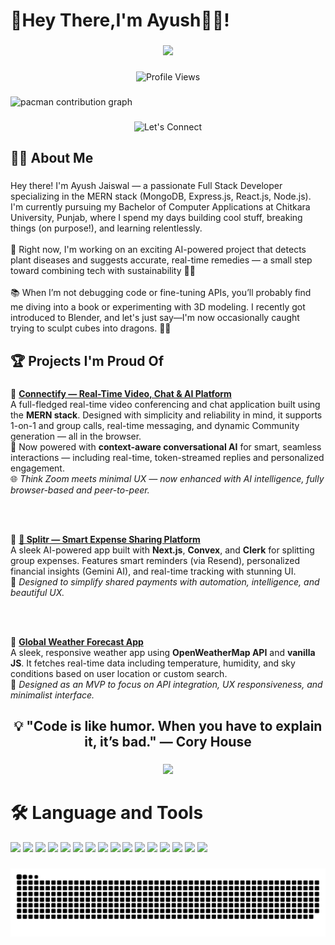 <h1 align="left">👋Hey There,I'm Ayush👨‍💻!</h1>

###

<div align="center">
  <img height="300" src="https://raw.githubusercontent.com/sagar-viradiya/sagar-viradiya/master/resources/banner.png"  />
</div>

###

<div align="center">
  <img src="https://komarev.com/ghpvc/?username=AyushhhJaiswal&color=blue&style=flat" alt="Profile Views" />
</div>


###

<picture>
  <img alt="pacman contribution graph" src="https://profile-readme-generator.com/assets/pacman.svg">
</picture>

###

###

<div align="center">
  <a href="https://ayushhhjaiswal.github.io/Profile-share-modal/" target="_blank" style="text-decoration: none;">
    <img src="https://img.shields.io/badge/📬%20Let's%20Connect-blue?style=for-the-badge" alt="Let's Connect" />
  </a>
</div>

###


<h2 align="left">👨‍💻  About Me</h2>

###

<p align="left">Hey there! I'm Ayush Jaiswal — a passionate Full Stack Developer specializing in the MERN stack (MongoDB, Express.js, React.js, Node.js).<br> I'm currently pursuing my Bachelor of Computer Applications at Chitkara University, Punjab, where I spend my days building cool stuff, breaking things (on purpose!), and learning relentlessly.<br><br>🚀 Right now, I'm working on an exciting AI-powered project that detects plant diseases and suggests accurate, real-time remedies — a small step toward combining tech with sustainability 🌱🤖<br><br>📚 When I’m not debugging code or fine-tuning APIs, you’ll probably find me diving into a book or experimenting with 3D modeling. I recently got introduced to Blender, and let's just say—I'm now occasionally caught trying to sculpt cubes into dragons. 🐉✨</p>

###

<h2 align="left">🏆 Projects I'm Proud Of</h2>

###

<div align="left">

🔹 <a href="https://connectify-chat-video-calls.onrender.com" target="_blank"><strong>Connectify — Real-Time Video, Chat & AI Platform</strong></a><br>
A full-fledged real-time video conferencing and chat application built using the <strong>MERN stack</strong>. Designed with simplicity and reliability in mind, it supports 1-on-1 and group calls, real-time messaging, and dynamic Community generation — all in the browser.<br>
🧠 Now powered with <strong>context-aware conversational AI</strong> for smart, seamless interactions — including real-time, token-streamed replies and personalized engagement.<br>
🌐 <i>Think Zoom meets minimal UX — now enhanced with AI intelligence, fully browser-based and peer-to-peer.</i>

<br><br>

🔹 <a href="https://splitr-split-expenses.vercel.app/" target="_blank"><strong>💸 Splitr — Smart Expense Sharing Platform</strong></a><br>
A sleek AI-powered app built with <strong>Next.js</strong>, <strong>Convex</strong>, and <strong>Clerk</strong> for splitting group expenses. Features smart reminders (via Resend), personalized financial insights (Gemini AI), and real-time tracking with stunning UI.<br>
📱 <i>Designed to simplify shared payments with automation, intelligence, and beautiful UX.</i>


<br><br>

🔹 <a href="https://ayushhhjaiswal.github.io/Weather-App/" target="_blank"><strong>Global Weather Forecast App</strong></a><br>
A sleek, responsive weather app using <strong>OpenWeatherMap API</strong> and <strong>vanilla JS</strong>. It fetches real-time data including temperature, humidity, and sky conditions based on user location or custom search.<br>
📱 <i>Designed as an MVP to focus on API integration, UX responsiveness, and minimalist interface.</i>

</div>


###

<h2 align="center">💡 "Code is like humor. When you have to explain it, it’s bad." — Cory House</h2>

###

<div align="center">
  <img height="300" src="https://media.giphy.com/media/M9gbBd9nbDrOTu1Mqx/giphy.gif"  />
</div>

###

<h1 align="left">🛠 Language and Tools</h1>

<p align="left"><img src="https://cdn.jsdelivr.net/gh/devicons/devicon/icons/c/c-original.svg" height="40" />&nbsp;<img src="https://cdn.jsdelivr.net/gh/devicons/devicon/icons/cplusplus/cplusplus-original.svg" height="40" />&nbsp;<img src="https://cdn.jsdelivr.net/gh/devicons/devicon/icons/html5/html5-original.svg" height="40" />&nbsp;<img src="https://cdn.jsdelivr.net/gh/devicons/devicon/icons/css3/css3-original.svg" height="40" />&nbsp;<img src="https://cdn.jsdelivr.net/gh/devicons/devicon/icons/tailwindcss/tailwindcss-original-wordmark.svg" height="40" />&nbsp;<img src="https://cdn.jsdelivr.net/gh/devicons/devicon/icons/javascript/javascript-original.svg" height="40" />&nbsp;<img src="https://cdn.jsdelivr.net/gh/devicons/devicon/icons/nodejs/nodejs-original.svg" height="40" />&nbsp;<img src="https://cdn.jsdelivr.net/gh/devicons/devicon/icons/react/react-original.svg" height="40" />&nbsp;<img src="https://cdn.jsdelivr.net/gh/devicons/devicon/icons/mongodb/mongodb-original.svg" height="40" />&nbsp;<img src="https://cdn.jsdelivr.net/gh/devicons/devicon/icons/express/express-original.svg" height="40" />&nbsp;<img src="https://cdn.jsdelivr.net/gh/devicons/devicon/icons/docker/docker-original.svg" height="40" />&nbsp;<img src="https://cdn.jsdelivr.net/gh/devicons/devicon/icons/mysql/mysql-original.svg" height="40" />&nbsp;<img src="https://cdn.jsdelivr.net/gh/devicons/devicon/icons/blender/blender-original.svg" height="40" />&nbsp;<img src="https://cdn.jsdelivr.net/gh/devicons/devicon/icons/git/git-original.svg" height="40" />&nbsp;<img src="https://cdn.jsdelivr.net/gh/devicons/devicon/icons/python/python-original.svg" height="40" />&nbsp;<img src="https://cdn.jsdelivr.net/gh/devicons/devicon/icons/nextjs/nextjs-original.svg" height="40" /></p>

###

<img src="https://raw.githubusercontent.com/Platane/snk/output/github-contribution-grid-snake.svg" />

###
